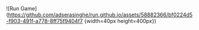 
![Run Game](https://github.com/adserasinghe/run.github.io/assets/58882366/bf0224d5-f903-491f-a778-8ff75f9404f7 {width=40px height=400px})
